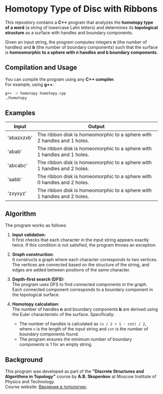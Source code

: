 # Homotopy Type of Disc with Ribbons 

This repository contains a **C++** program that analyzes the **homotopy type of a word** (a string of lowercase Latin letters) and determines its **topological structure** as a surface with handles and boundary components.  

Given an input string, the program computes integers **n** (the number of handles) and **b** (the number of boundary components) such that the surface is **homeomorphic to a sphere with n handles and b boundary components**.

## Compilation and Usage

You can compile the program using any **C++ compiler**.  
For example, using **g++**:
```sh
g++ -o homotopy homotopy.cpp
./homotopy
```
## Examples

| Input  | Output |
|--------|------------------------------------|
| 'abazxzxb'  | The ribbon disk is homeomorphic to a sphere with 2 handles and 1 holes. |
| 'abab' | The ribbon disk is homeomorphic to a sphere with 1 handles and 1 holes. |
| 'abcabc' | The ribbon disk is homeomorphic to a sphere with 1 handles and 2 holes. |
| 'aabb' | The ribbon disk is homeomorphic to a sphere with 0 handles and 2 holes. |
| 'zxyxyz' | The ribbon disk is homeomorphic to a sphere with 1 handles and 2 holes. |

## Algorithm

The program works as follows:

1. **Input validation:**  
   It first checks that each character in the input string appears exactly twice. If this condition is not satisfied, the program throws an exception.

2. **Graph construction:**  
   It constructs a graph where each character corresponds to two vertices. The vertices are connected based on the structure of the string, and edges are added between positions of the same character.

3. **Depth-first search (DFS):**  
   The program uses DFS to find connected components in the graph. Each connected component corresponds to a boundary component in the topological surface.

4. **Homotopy calculation:**  
   The number of handles **n** and boundary components **b** are derived using the Euler characteristic of the surface. Specifically:
   - The number of handles is calculated as `(n / 2 + 1 - cnt) / 2`, where `n` is the length of the input string and `cnt` is the number of boundary components found.
   - The program ensures the minimum number of boundary components is 1 for an empty string.


## Background

This program was developed as part of the **"Discrete Structures and Algorithms in Topology"** course by **A.B. Skopenkov** at Moscow Institute of Physics and Technology.  
Course website: [Введение в топологию](https://old.mccme.ru//circles//oim/home/combtop13.htm#fivt).
